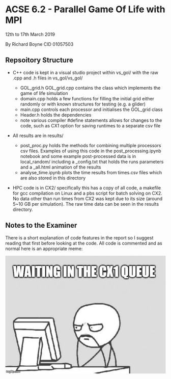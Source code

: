 # ACSE 6.2 - Parallel Game Of Life with MPI
12th to 17th March 2019

By Richard Boyne CID 01057503

## Repsoitory Structure
* C++ code is kept in a visual studio project within vs\_gol/ with the raw .cpp and .h files in vs\_gol/vs\_gol/
  - GOL\_grid.h GOL\_grid.cpp contains the class which implements the game of life simulation
  - domain.cpp holds a few functions for filling the initial grid either randomly or with known structures for testing (e.g. a glider)
  - main.cpp controls each processor and initialises the GOL\_grid class
  - Header.h holds the dependencies
  - note various compiler #define statements allows for changes to the code, such as CX1 option for saving runtimes to a separate csv file

* All results are in results/
  - post_proc.py holds the methods for combining multiple processors csv files. Examples of using this code in the post_processing.ipynb notebook and some example post-processed data is in local_random/ including a \_config.txt that holds the runs parameters and a \_all.html animation of the results
  - analyse_time.ipynb plots the time results from times.csv files which are also stored in this directory

* HPC code is in CX2/ specifically this has a copy of all code, a makefile for gcc compilation on Linux and a pbs script for batch solving on CX2. No data other than run times from CX2 was kept due to its size (around 5~10 GB per simulation). The raw time data can be seen in the results directory.

## Notes to the Examiner
There is a short explanation of code features in the report so I suggest reading that first before looking at the code. All code is commented and as normal here is an appropriate meme:

<img src="meme.jpg" alt="waiting meme">
